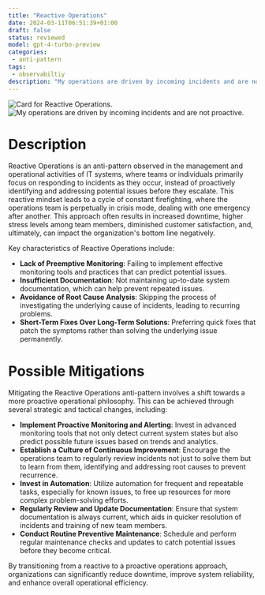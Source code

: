 ```yaml
---
title: "Reactive Operations"
date: 2024-03-11T06:51:39+01:00
draft: false
status: reviewed
model: gpt-4-turbo-preview
categories: 
 - anti-pattern
tags: 
 - observabiltiy
description: "My operations are driven by incoming incidents and are not proactive."
---
```


![Card for Reactive Operations.](/cards/reactive-operations.png)
![My operations are driven by incoming incidents and are not proactive.](/images/reactive-operations.webp)

# Description

Reactive Operations is an anti-pattern observed in the management and operational activities of IT systems, where teams or individuals primarily focus on responding to incidents as they occur, instead of proactively identifying and addressing potential issues before they escalate. This reactive mindset leads to a cycle of constant firefighting, where the operations team is perpetually in crisis mode, dealing with one emergency after another. This approach often results in increased downtime, higher stress levels among team members, diminished customer satisfaction, and, ultimately, can impact the organization's bottom line negatively.

Key characteristics of Reactive Operations include:

- **Lack of Preemptive Monitoring**: Failing to implement effective monitoring tools and practices that can predict potential issues.
- **Insufficient Documentation**: Not maintaining up-to-date system documentation, which can help prevent repeated issues.
- **Avoidance of Root Cause Analysis**: Skipping the process of investigating the underlying cause of incidents, leading to recurring problems.
- **Short-Term Fixes Over Long-Term Solutions**: Preferring quick fixes that patch the symptoms rather than solving the underlying issue permanently.

# Possible Mitigations

Mitigating the Reactive Operations anti-pattern involves a shift towards a more proactive operational philosophy. This can be achieved through several strategic and tactical changes, including:

- **Implement Proactive Monitoring and Alerting**: Invest in advanced monitoring tools that not only detect current system states but also predict possible future issues based on trends and analytics.
- **Establish a Culture of Continuous Improvement**: Encourage the operations team to regularly review incidents not just to solve them but to learn from them, identifying and addressing root causes to prevent recurrence.
- **Invest in Automation**: Utilize automation for frequent and repeatable tasks, especially for known issues, to free up resources for more complex problem-solving efforts.
- **Regularly Review and Update Documentation**: Ensure that system documentation is always current, which aids in quicker resolution of incidents and training of new team members.
- **Conduct Routine Preventive Maintenance**: Schedule and perform regular maintenance checks and updates to catch potential issues before they become critical.

By transitioning from a reactive to a proactive operations approach, organizations can significantly reduce downtime, improve system reliability, and enhance overall operational efficiency.